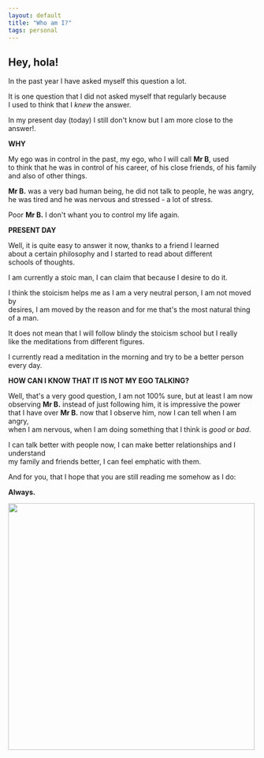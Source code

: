 ```yaml
---
layout: default
title: "Who am I?"
tags: personal
---
```


## Hey, hola!

In the past year I have asked myself this question a lot.

It is one question that I did not asked myself that regularly because  
 I used to think that I _knew_ the answer.

In my present day (today) I still don't know but I am more close to the  
 answer!.

**WHY**

My ego was in control in the past, my ego, who I will call **Mr B**, used  
to think that he was in control of his career, of his close friends, of his family  
and also of other things.

**Mr B.** was a very bad human being, he did not talk to people, he was angry,  
he was tired and he was nervous and stressed - a lot of stress.

Poor **Mr B.** I don't whant you to control my life again.

**PRESENT DAY**

Well, it is quite easy to answer it now, thanks to a friend I learned  
about a certain philosophy and I started to read about different  
schools of thoughts.

I am currently a stoic man, I can claim that because I desire to do it.

I think the stoicism helps me as I am a very neutral person, I am not moved by  
desires, I am moved by the reason and for me that's the most natural thing of a man.

It does not mean that I will follow blindy the stoicism school but I really  
like the meditations from different figures.

I currently read a meditation in the morning and try to be a better person every day.

**HOW CAN I KNOW THAT IT IS NOT MY EGO TALKING?**

Well, that's a very good question, I am not 100% sure, but at least I am now  
observing **Mr B.** instead of just following him, it is impressive the power  
that I have over **Mr B.** now that I observe him, now I can tell when I am angry,  
when I am nervous, when I am doing something that I think is *good* or *bad*.

I can talk better with people now, I can make better relationships and I understand  
my family and friends better, I can feel emphatic with them.

And for you, that I hope that you are still reading me somehow as I do:

**Always.**

<img src="https://i.imgur.com/87JOfWG.jpg" width="500" />